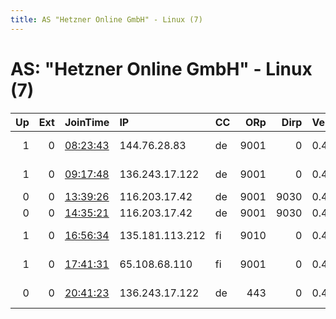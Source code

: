 ```yaml
---
title: AS "Hetzner Online GmbH" - Linux (7)
---
```


# AS: "Hetzner Online GmbH" - Linux (7)

|   Up |   Ext | JoinTime                                                                                              | IP              | CC   |   ORp |   Dirp | Version   | Contact                   | Nickname        |   eFamMembers |
|-----:|------:|:------------------------------------------------------------------------------------------------------|:----------------|:-----|------:|-------:|:----------|:--------------------------|:----------------|--------------:|
|    1 |     0 | [08:23:43](https://nusenu.github.io/OrNetStats/w/relay/D4D28E90E283FBAA759A5B883855142347B2D86F.html) | 144.76.28.83    | de   |  9001 |      0 | 0.4.5.10  | bernd at braegelmann.net  | Ahsham2u        |             1 |
|    1 |     0 | [09:17:48](https://nusenu.github.io/OrNetStats/w/relay/0C11FE3E7EF6C8B89911B31A4123808C2D69FFEC.html) | 136.243.17.122  | de   |  9001 |      0 | 0.4.6.9   | julian-relay@tutanota.com | julianrelay     |             2 |
|    0 |     0 | [13:39:26](https://nusenu.github.io/OrNetStats/w/relay/EF7B337C11DCDEA8D245A99DCABE98012E1581EF.html) | 116.203.17.42   | de   |  9001 |   9030 | 0.4.2.7   | None                      | Tor4tiebobae    |             1 |
|    0 |     0 | [14:35:21](https://nusenu.github.io/OrNetStats/w/relay/3C842458D497162FEB3709BFC9515E15B51621DC.html) | 116.203.17.42   | de   |  9001 |   9030 | 0.4.2.7   | None                      | Faustino50      |             1 |
|    1 |     0 | [16:56:34](https://nusenu.github.io/OrNetStats/w/relay/2F3907DC671DA27C8CD232E35944F6B4A9A18F86.html) | 135.181.113.212 | fi   |  9010 |      0 | 0.4.6.9   | notreally at gmail dot co | braindeadcore   |             1 |
|    1 |     0 | [17:41:31](https://nusenu.github.io/OrNetStats/w/relay/F2D74B778C48AC900077387373956197973E575E.html) | 65.108.68.110   | fi   |  9001 |      0 | 0.4.6.9   | email:don donned.org btc  | MeetMattStryker |             1 |
|    0 |     0 | [20:41:23](https://nusenu.github.io/OrNetStats/w/relay/52924A7493021970C0AA8FCB315FA4BAE179AABB.html) | 136.243.17.122  | de   |   443 |      0 | 0.4.6.9   | julian-relay@tutanota.com | julianrelay     |             1 |
